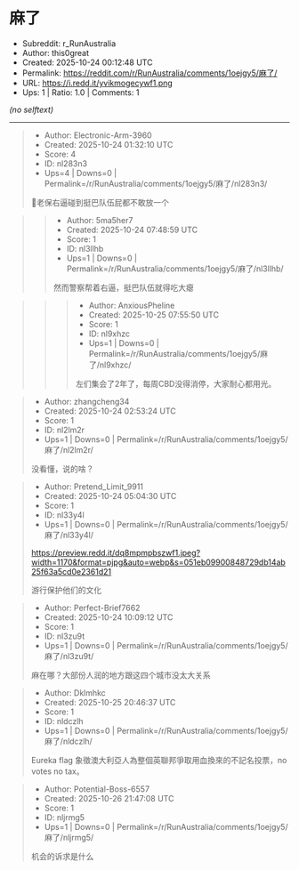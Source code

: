 # 麻了

- Subreddit: r_RunAustralia
- Author: this0great
- Created: 2025-10-24 00:12:48 UTC
- Permalink: https://reddit.com/r/RunAustralia/comments/1oejgy5/麻了/
- URL: https://i.redd.it/yvikmogecywf1.png
- Ups: 1 | Ratio: 1.0 | Comments: 1

_(no selftext)_

---

> - Author: Electronic-Arm-3960
> - Created: 2025-10-24 01:32:10 UTC
> - Score: 4
> - ID: nl283n3
> - Ups=4 | Downs=0 | Permalink=/r/RunAustralia/comments/1oejgy5/麻了/nl283n3/
>
> 🤣老保右逼碰到挺巴队伍屁都不敢放一个

>> - Author: 5ma5her7
>> - Created: 2025-10-24 07:48:59 UTC
>> - Score: 1
>> - ID: nl3llhb
>> - Ups=1 | Downs=0 | Permalink=/r/RunAustralia/comments/1oejgy5/麻了/nl3llhb/
>>
>> 然而警察帮着右逼，挺巴队伍就得吃大瘪

>>> - Author: AnxiousPheline
>>> - Created: 2025-10-25 07:55:50 UTC
>>> - Score: 1
>>> - ID: nl9xhzc
>>> - Ups=1 | Downs=0 | Permalink=/r/RunAustralia/comments/1oejgy5/麻了/nl9xhzc/
>>>
>>> 左们集会了2年了，每周CBD没得消停，大家耐心都用光。

> - Author: zhangcheng34
> - Created: 2025-10-24 02:53:24 UTC
> - Score: 1
> - ID: nl2lm2r
> - Ups=1 | Downs=0 | Permalink=/r/RunAustralia/comments/1oejgy5/麻了/nl2lm2r/
>
> 没看懂，说的啥？

> - Author: Pretend_Limit_9911
> - Created: 2025-10-24 05:04:30 UTC
> - Score: 1
> - ID: nl33y4l
> - Ups=1 | Downs=0 | Permalink=/r/RunAustralia/comments/1oejgy5/麻了/nl33y4l/
>
> https://preview.redd.it/dq8mpmpbszwf1.jpeg?width=1170&format=pjpg&auto=webp&s=051eb09900848729db14ab25f63a5cd0e2361d21
> 
> 游行保护他们的文化

> - Author: Perfect-Brief7662
> - Created: 2025-10-24 10:09:12 UTC
> - Score: 1
> - ID: nl3zu9t
> - Ups=1 | Downs=0 | Permalink=/r/RunAustralia/comments/1oejgy5/麻了/nl3zu9t/
>
> 麻在哪？大部份人润的地方跟这四个城市没太大关系

> - Author: Dklmhkc
> - Created: 2025-10-25 20:46:37 UTC
> - Score: 1
> - ID: nldczlh
> - Ups=1 | Downs=0 | Permalink=/r/RunAustralia/comments/1oejgy5/麻了/nldczlh/
>
> Eureka flag 象徵澳大利亞人為整個英聯邦爭取用血換來的不記名投票，no votes no tax。

> - Author: Potential-Boss-6557
> - Created: 2025-10-26 21:47:08 UTC
> - Score: 1
> - ID: nljrmg5
> - Ups=1 | Downs=0 | Permalink=/r/RunAustralia/comments/1oejgy5/麻了/nljrmg5/
>
> 机会的诉求是什么
